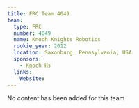 ```yaml
---
title: FRC Team 4049
team:
  type: FRC
  number: 4049
  name: Knoch Knights Robotics
  rookie_year: 2012
  location: Saxonburg, Pennsylvania, USA
  sponsors:
    - Knoch Hs
  links:
    Website: 
---
```

No content has been added for this team